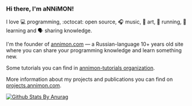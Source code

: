 ### Hi there, I'm aNNiMON!

I love 💻 programming, :octocat: open source, :headphones: music, :art: art, :runner: running, :thinking: learning and :speaking_head: sharing knowledge.

I'm the founder of [annimon.com](https://annimon.com/) — a Russian-language 10+ years old site where you can share your programming knowledge and learn something new.

Some tutorials you can find in [annimon-tutorials organization](https://github.com/annimon-tutorials).

More information about my projects and publications you can find on [projects.annimon.com](https://projects.annimon.com).

<!-- - 🔭 I’m currently working on ...
- 🌱 I’m currently learning ...
- 👯 I’m looking to collaborate on ...
- 🤔 I’m looking for help with ...
- 💬 Ask me about ...
- 📫 How to reach me: ...
- 😄 Pronouns: ...
- ⚡ Fun fact: ... -->

[![Github Stats By Anurag](https://github-readme-stats.vercel.app/api?username=annimon&title_color=0e6acc&text_color=d6d4e8&bg_color=1f1f1f)](https://github.com/anuraghazra/github-readme-stats)

